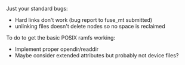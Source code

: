Just your standard bugs:
  - Hard links don't work (bug report to fuse_mt submitted)
  - unlinking files doesn't delete nodes so no space is reclaimed

To do to get the basic POSIX ramfs working:
  - Implement proper opendir/readdir
  - Maybe consider extended attributes but probably not device files?
